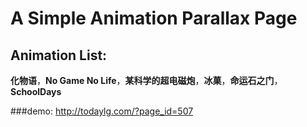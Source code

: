 # A Simple Animation Parallax Page

## Animation List:

**化物语**，**No Game No Life**，**某科学的超电磁炮**，**冰菓**，**命运石之门**，**SchoolDays**

###demo:
<http://todaylg.com/?page_id=507>





